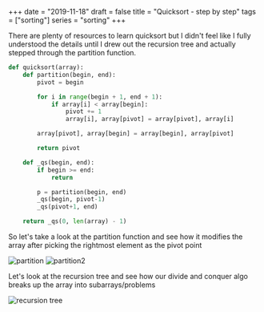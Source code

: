 +++
date = "2019-11-18"
draft = false
title = "Quicksort - step by step"
tags = ["sorting"]
series = "sorting"
+++


There are plenty of resources to learn quicksort but I didn't feel like I fully understood the details until I drew out the recursion tree and actually stepped through the partition function. 

```python
def quicksort(array):
    def partition(begin, end):
        pivot = begin

        for i in range(begin + 1, end + 1):
            if array[i] < array[begin]:
                pivot += 1
                array[i], array[pivot] = array[pivot], array[i]

        array[pivot], array[begin] = array[begin], array[pivot]

        return pivot

    def _qs(begin, end):
        if begin >= end:
            return

        p = partition(begin, end)
        _qs(begin, pivot-1)
        _qs(pivot+1, end)

    return _qs(0, len(array) - 1)
```

So let's take a look at the partition function and see how it modifies the array after picking the rightmost element as the pivot point

![partition](/images/p25/partition.png)
![partition2](/images/p25/partition2.png)

Let's look at the recursion tree and see how our divide and conquer algo breaks up the array into subarrays/problems

![recursion tree](/images/p25/tree.png)
